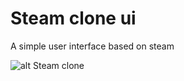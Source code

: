 # Steam clone ui

A simple user interface based on steam

![alt Steam clone](https://github.com/Tklao/assets/blob/dev/Peek%2030-07-2022%2010-12.gif)

